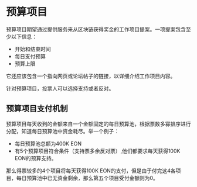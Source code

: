 # 预算项目

预算项目期望通过提供服务来从区块链获得奖金的工作项目提案。一项提案包含至少以下信息：

* 开始和结束时间
* 每日支付预算
* 预算上限

它还应该包含一个指向网页或论坛帖子的链接，以详细介绍工作项目内容。

针对预算项目，投票人可以选择支持或者反对。

## 预算项目支付机制

预算项目每天收到的金额来自一个金额固定的每日预算池，根据票数多寡排序进行分配，知道每日预算池中资金耗尽。举一个例子：

* 每日预算池总额为400K EON
* 有5个预算项目符合条件（支持票多余反对票）,他们都要求每天获得100K EON的预算支持。

那么得票较多的4个项目将每天获得100K EON的支付，但是由于付完这4各项目，每日预算池中已无资金剩余，那么第五个项目受付金额则为0。
